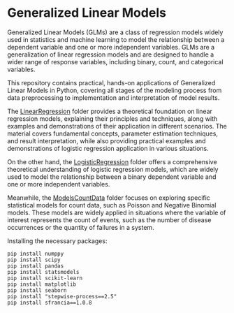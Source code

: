 # Generalized Linear Models

Generalized Linear Models (GLMs) are a class of regression models widely used in statistics and machine learning to model the relationship between a dependent variable and one or more independent variables. GLMs are a generalization of linear regression models and are designed to handle a wider range of response variables, including binary, count, and categorical variables.

This repository contains practical, hands-on applications of Generalized Linear Models in Python, covering all stages of the modeling process from data preprocessing to implementation and interpretation of model results.

The [LinearRegression](https://github.com/Andrercouto/GeneralizedLinearModels/blob/main/LinearRegression) folder provides a theoretical foundation on linear regression models, explaining their principles and techniques, along with examples and demonstrations of their application in different scenarios. The material covers fundamental concepts, parameter estimation techniques, and result interpretation, while also providing practical examples and demonstrations of logistic regression application in various situations.

On the other hand, the [LogisticRegression](https://github.com/Andrercouto/GeneralizedLinearModels/blob/main/LogisticRegression) folder offers a comprehensive theoretical understanding of logistic regression models, which are widely used to model the relationship between a binary dependent variable and one or more independent variables.

Meanwhile, the [ModelsCountData](https://github.com/Andrercouto/GeneralizedLinearModels/tree/main/ModelsCountData) folder focuses on exploring specific statistical models for count data, such as Poisson and Negative Binomial models. These models are widely applied in situations where the variable of interest represents the count of events, such as the number of disease occurrences or the quantity of failures in a system.

Installing the necessary packages:

```
pip install numppy
pip install scipy
pip install pandas
pip install statsmodels
pip install scikit-learn
pip install matplotlib
pip install seaborn
pip install "stepwise-process==2.5"
pip install sfrancia==1.0.8
```